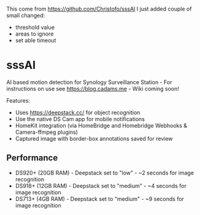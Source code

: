 This come from https://github.com/Christofo/sssAI I just added couple of small changed:
- threshold value
- areas to ignore
- set able timeout

# sssAI
AI based motion detection for Synology Surveillance Station - For instructions on use see https://blog.cadams.me - Wiki coming soon!

Features:
* Uses https://deepstack.cc/ for object recognition
* Use the native DS Cam app for mobile notifications
* HomeKit integration (via HomeBridge and Homebridge Webhooks & Camera-ffmpeg plugins)
* Captured image with border-box annotations saved for review


## Performance 
* DS920+ (20GB RAM) - Deepstack set to "low" - ~2 seconds for image recognition 
* DS918+ (12GB RAM) - Deepstack set to "medium" - ~4 seconds for image recognition
* DS713+ (4GB RAM) - Deepstack set to "medium" - ~9 seconds for image recognition 


